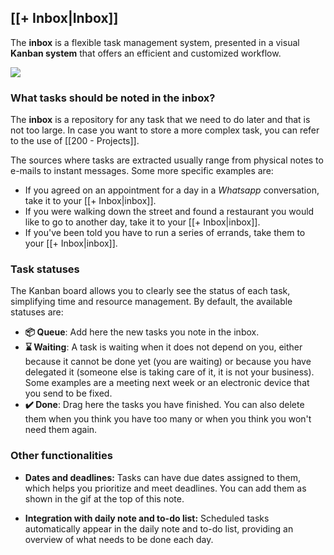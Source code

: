 ## [[+ Inbox|Inbox]]
The **inbox** is a flexible task management system, presented in a visual **Kanban system** that offers an efficient and customized workflow.

![](https://imgur.com/4v67W2L.gif)

### What tasks should be noted in the inbox?

The **inbox** is a repository for any task that we need to do later and that is not too large. In case you want to store a more complex task, you can refer to the use of [[200 - Projects]].

The sources where tasks are extracted usually range from physical notes to e-mails to instant messages. Some more specific examples are:
- If you agreed on an appointment for a day in a *Whatsapp* conversation, take it to your [[+ Inbox|inbox]].
- If you were walking down the street and found a restaurant you would like to go to another day, take it to your [[+ Inbox|inbox]].
- If you've been told you have to run a series of errands, take them to your [[+ Inbox|inbox]].


### Task statuses

The Kanban board allows you to clearly see the status of each task, simplifying time and resource management. By default, the available statuses are:
- **📦 Queue**: Add here the new tasks you note in the inbox.
- **⌛️ Waiting**: A task is waiting when it does not depend on you, either because it cannot be done yet (you are waiting) or because you have delegated it (someone else is taking care of it, it is not your business). Some examples are a meeting next week or an electronic device that you send to be fixed.
- **✔️ Done**: Drag here the tasks you have finished. You can also delete them when you think you have too many or when you think you won't need them again.

### Other functionalities

- **Dates and deadlines:** Tasks can have due dates assigned to them, which helps you prioritize and meet deadlines. You can add them as shown in the gif at the top of this note.

- **Integration with daily note and to-do list:** Scheduled tasks automatically appear in the daily note and to-do list, providing an overview of what needs to be done each day.